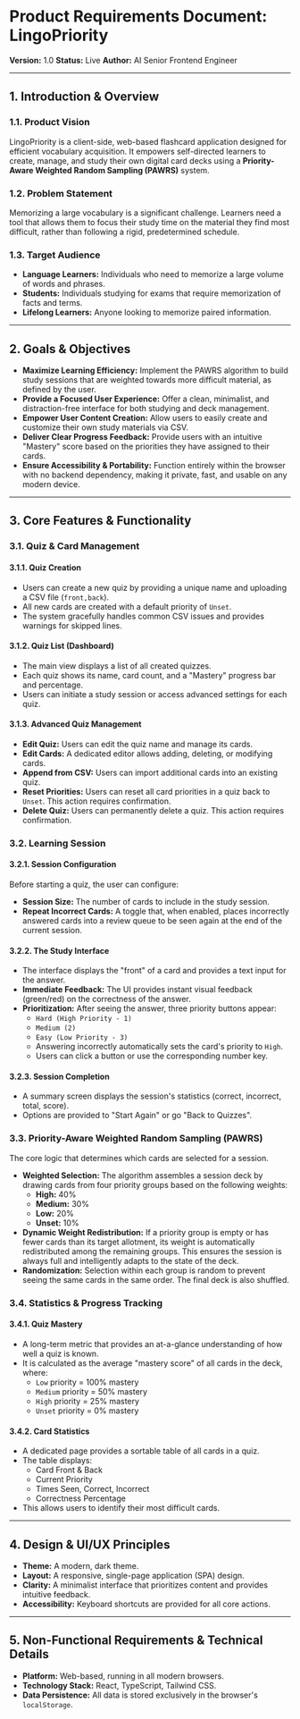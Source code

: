 # Product Requirements Document: LingoPriority

**Version:** 1.0
**Status:** Live
**Author:** AI Senior Frontend Engineer

---

## 1. Introduction & Overview

### 1.1. Product Vision

LingoPriority is a client-side, web-based flashcard application designed for efficient vocabulary acquisition. It empowers self-directed learners to create, manage, and study their own digital card decks using a **Priority-Aware Weighted Random Sampling (PAWRS)** system.

### 1.2. Problem Statement

Memorizing a large vocabulary is a significant challenge. Learners need a tool that allows them to focus their study time on the material they find most difficult, rather than following a rigid, predetermined schedule.

### 1.3. Target Audience

- **Language Learners:** Individuals who need to memorize a large volume of words and phrases.
- **Students:** Individuals studying for exams that require memorization of facts and terms.
- **Lifelong Learners:** Anyone looking to memorize paired information.

---

## 2. Goals & Objectives

- **Maximize Learning Efficiency:** Implement the PAWRS algorithm to build study sessions that are weighted towards more difficult material, as defined by the user.
- **Provide a Focused User Experience:** Offer a clean, minimalist, and distraction-free interface for both studying and deck management.
- **Empower User Content Creation:** Allow users to easily create and customize their own study materials via CSV.
- **Deliver Clear Progress Feedback:** Provide users with an intuitive "Mastery" score based on the priorities they have assigned to their cards.
- **Ensure Accessibility & Portability:** Function entirely within the browser with no backend dependency, making it private, fast, and usable on any modern device.

---

## 3. Core Features & Functionality

### 3.1. Quiz & Card Management

#### 3.1.1. Quiz Creation
- Users can create a new quiz by providing a unique name and uploading a CSV file (`front,back`).
- All new cards are created with a default priority of `Unset`.
- The system gracefully handles common CSV issues and provides warnings for skipped lines.

#### 3.1.2. Quiz List (Dashboard)
- The main view displays a list of all created quizzes.
- Each quiz shows its name, card count, and a "Mastery" progress bar and percentage.
- Users can initiate a study session or access advanced settings for each quiz.

#### 3.1.3. Advanced Quiz Management
- **Edit Quiz:** Users can edit the quiz name and manage its cards.
- **Edit Cards:** A dedicated editor allows adding, deleting, or modifying cards.
- **Append from CSV:** Users can import additional cards into an existing quiz.
- **Reset Priorities:** Users can reset all card priorities in a quiz back to `Unset`. This action requires confirmation.
- **Delete Quiz:** Users can permanently delete a quiz. This action requires confirmation.

### 3.2. Learning Session

#### 3.2.1. Session Configuration
Before starting a quiz, the user can configure:
- **Session Size:** The number of cards to include in the study session.
- **Repeat Incorrect Cards:** A toggle that, when enabled, places incorrectly answered cards into a review queue to be seen again at the end of the current session.

#### 3.2.2. The Study Interface
- The interface displays the "front" of a card and provides a text input for the answer.
- **Immediate Feedback:** The UI provides instant visual feedback (green/red) on the correctness of the answer.
- **Prioritization:** After seeing the answer, three priority buttons appear:
    - `Hard (High Priority - 1)`
    - `Medium (2)`
    - `Easy (Low Priority - 3)`
    - Answering incorrectly automatically sets the card's priority to `High`.
    - Users can click a button or use the corresponding number key.

#### 3.2.3. Session Completion
- A summary screen displays the session's statistics (correct, incorrect, total, score).
- Options are provided to "Start Again" or go "Back to Quizzes".

### 3.3. Priority-Aware Weighted Random Sampling (PAWRS)

The core logic that determines which cards are selected for a session.

- **Weighted Selection:** The algorithm assembles a session deck by drawing cards from four priority groups based on the following weights:
    - **High:** 40%
    - **Medium:** 30%
    - **Low:** 20%
    - **Unset:** 10%
- **Dynamic Weight Redistribution:** If a priority group is empty or has fewer cards than its target allotment, its weight is automatically redistributed among the remaining groups. This ensures the session is always full and intelligently adapts to the state of the deck.
- **Randomization:** Selection within each group is random to prevent seeing the same cards in the same order. The final deck is also shuffled.

### 3.4. Statistics & Progress Tracking

#### 3.4.1. Quiz Mastery
- A long-term metric that provides an at-a-glance understanding of how well a quiz is known.
- It is calculated as the average "mastery score" of all cards in the deck, where:
    - `Low` priority = 100% mastery
    - `Medium` priority = 50% mastery
    - `High` priority = 25% mastery
    - `Unset` priority = 0% mastery

#### 3.4.2. Card Statistics
- A dedicated page provides a sortable table of all cards in a quiz.
- The table displays:
    - Card Front & Back
    - Current Priority
    - Times Seen, Correct, Incorrect
    - Correctness Percentage
- This allows users to identify their most difficult cards.

---

## 4. Design & UI/UX Principles

- **Theme:** A modern, dark theme.
- **Layout:** A responsive, single-page application (SPA) design.
- **Clarity:** A minimalist interface that prioritizes content and provides intuitive feedback.
- **Accessibility:** Keyboard shortcuts are provided for all core actions.

---

## 5. Non-Functional Requirements & Technical Details

- **Platform:** Web-based, running in all modern browsers.
- **Technology Stack:** React, TypeScript, Tailwind CSS.
- **Data Persistence:** All data is stored exclusively in the browser's `localStorage`.
